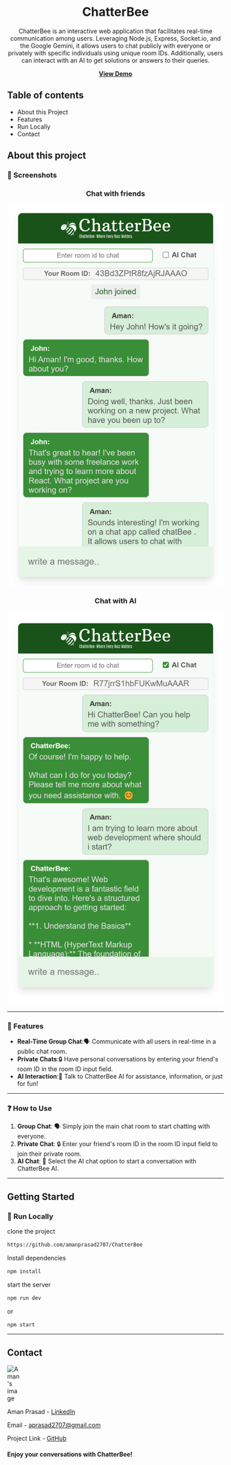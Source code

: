 <div align='center'>
<h1>ChatterBee</h1>
<p>ChatterBee is an interactive web application that facilitates real-time communication among users. Leveraging Node.js, Express, Socket.io, and the Google Gemini, it allows users to chat publicly with everyone or privately with specific individuals using unique room IDs. Additionally, users can interact with an AI to get solutions or answers to their queries.</p>

**<a href= "https://chatterbee.up.railway.app/">View Demo</a>**

</div>

## Table of contents

- About this Project
- Features
- Run Locally
- Contact

## About this project
### 📸 Screenshots

<div align='center'>

<h3>Chat with friends</h3>

![user chat](./Screenshots/user_chat.jpg)

<h3>Chat with AI</h3>

![AI chat](./Screenshots/AI_chat.jpg)

</div>

---
### 🎯 Features
- **Real-Time Group Chat**:🗣️ Communicate with all users in real-time in a public chat room.
- **Private Chats**:🔒 Have personal conversations by entering your friend's room ID in the room ID input field.
- **AI Interaction**:🤖 Talk to ChatterBee AI for assistance, information, or just for fun!
---

### ❓ How to Use

1. **Group Chat**: 🗣️  Simply join the main chat room to start chatting with everyone.
2. **Private Chat**: 🔒 Enter your friend's room ID in the room ID input field to join their private room.
3. **AI Chat**: 🤖 Select the AI chat option to start a conversation with ChatterBee AI.
---


## Getting Started

### 🏃 Run Locally
clone the project
```bash
https://github.com/amanprasad2707/ChatterBee
```
Install dependencies
```bash
npm install
```
start the server
```bash
npm run dev
```
or
```bash
npm start
```
---

## Contact
<div style="width: 30px;">
  <img src="https://avatars.githubusercontent.com/u/121761736?v=4" alt="Aman's image" width="100px">
</div>


Aman Prasad - [LinkedIn](https://www.linkedin.com/in/amanprasad2707/)

Email - aprasad2707@gmail.com

Project Link - [GitHub](https://github.com/amanprasad2707/ChatterBee)

#### Enjoy your conversations with ChatterBee!